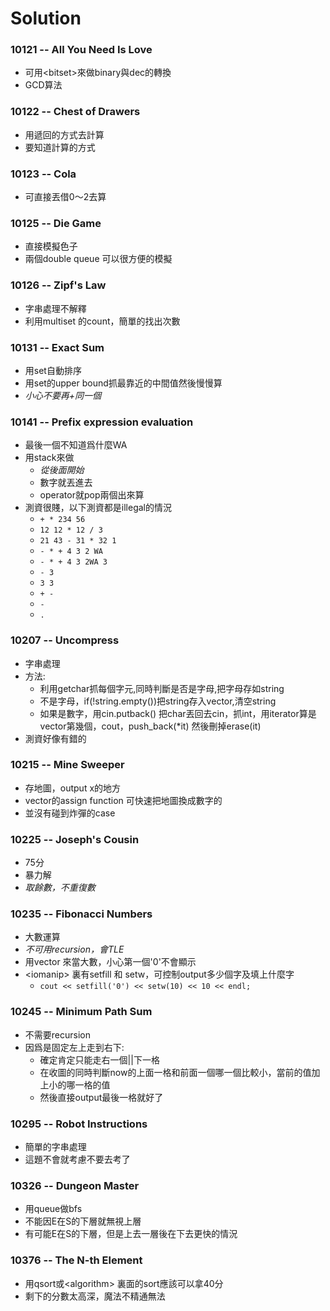 # Solution

### 10121 -- All You Need Is Love
-	可用\<bitset\>來做binary與dec的轉換
-	GCD算法

### 10122 -- Chest of Drawers
-   用遞回的方式去計算
-   要知道計算的方式

### 10123 -- Cola
-   可直接丟借0～2去算

### 10125 -- Die Game
-   直接模擬色子
-   兩個double queue 可以很方便的模擬

### 10126 -- Zipf's Law
-   字串處理不解釋
-   利用multiset 的count，簡單的找出次數

### 10131 -- Exact Sum
-	用set自動排序
-	用set的upper bound抓最靠近的中間值然後慢慢算
-	*小心不要再+同一個*

### 10141 -- Prefix expression evaluation
-	最後一個不知道爲什麼WA
-	用stack來做
	-	*從後面開始*
	-	數字就丟進去
	-	operator就pop兩個出來算
-	測資很賤，以下測資都是illegal的情況
	-	`+ * 234 56`
	-	`12 12 * 12 / 3`
	-	`21 43 - 31 * 32 1`
	-	`- * + 4 3 2 WA`
	-	`- * + 4 3 2WA 3`
	-	`- 3`
	-	`3 3`
	-	`+ -`
	-	`-`
	-	`.`


### 10207 -- Uncompress
-	字串處理
-	方法:
	-	利用getchar抓每個字元,同時判斷是否是字母,把字母存如string
	-	不是字母，if(!string.empty())把string存入vector,清空string
	-	如果是數字，用cin.putback() 把char丟回去cin，抓int，用iterator算是vector第幾個，cout，push_back(\*it) 然後刪掉erase(it)
-	測資好像有錯的

### 10215 -- Mine Sweeper
-	存地圖，output x的地方
-	vector的assign function 可快速把地圖換成數字的
-	並沒有碰到炸彈的case

### 10225 -- Joseph's Cousin
-	75分
-	暴力解
-	*取餘數，不重復數*

### 10235 -- Fibonacci Numbers
-	大數運算
-	*不可用recursion，會TLE*
-	用vector<int> 來當大數，小心第一個'0'不會顯示
-	\<iomanip\> 裏有setfill 和 setw，可控制output多少個字及填上什麼字
	-	`cout << setfill('0') << setw(10) << 10 << endl;`

### 10245 -- Minimum Path Sum
-	不需要recursion
-	因爲是固定左上走到右下:
	-	確定肯定只能走右一個||下一格
	-	在收圖的同時判斷now的上面一格和前面一個哪一個比較小，當前的值加上小的哪一格的值
	-	然後直接output最後一格就好了

### 10295 -- Robot Instructions
-	簡單的字串處理
-	這題不會就考慮不要去考了

### 10326 -- Dungeon Master
-	用queue做bfs
-	不能因E在S的下層就無視上層
-	有可能E在S的下層，但是上去一層後在下去更快的情況

### 10376 -- The N-th Element
-	用qsort或\<algorithm\> 裏面的sort應該可以拿40分
-	剩下的分數太高深，魔法不精通無法

